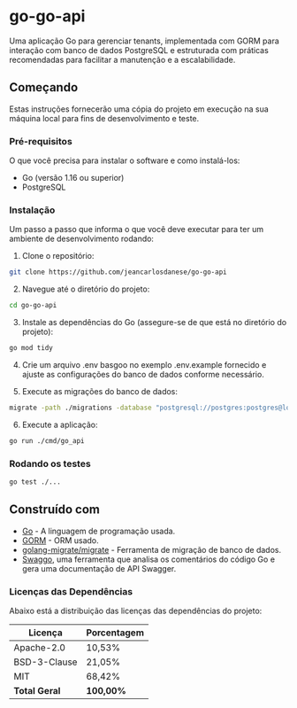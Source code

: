 # go-go-api

Uma aplicação Go para gerenciar tenants, implementada com GORM para interação com banco de dados PostgreSQL e estruturada com práticas recomendadas para facilitar a manutenção e a escalabilidade.

## Começando

Estas instruções fornecerão uma cópia do projeto em execução na sua máquina local para fins de desenvolvimento e teste.

### Pré-requisitos

O que você precisa para instalar o software e como instalá-los:

- Go (versão 1.16 ou superior)
- PostgreSQL

### Instalação

Um passo a passo que informa o que você deve executar para ter um ambiente de desenvolvimento rodando:

1. Clone o repositório:

```bash
git clone https://github.com/jeancarlosdanese/go-go-api
```

2. Navegue até o diretório do projeto:

```bash
cd go-go-api
```

3. Instale as dependências do Go (assegure-se de que está no diretório do projeto):

```bash
go mod tidy
```

4. Crie um arquivo .env basgoo no exemplo .env.example fornecido e ajuste as configurações do banco de dados conforme necessário.

5. Execute as migrações do banco de dados:

```bash
migrate -path ./migrations -database "postgresql://postgres:postgres@localhost:5432/go_go_api?sslmode=disable" up
```

6. Execute a aplicação:

```bash
go run ./cmd/go_api
```

### Rodando os testes

```bash
go test ./...
```

## Construído com

- [Go](https://golang.org/) - A linguagem de programação usada.
- [GORM](https://gorm.io/) - ORM usado.
- [golang-migrate/migrate](https://github.com/golang-migrate/migrate) - Ferramenta de migração de banco de dados.
- [Swaggo](https://github.com/swaggo/swag), uma ferramenta que analisa os comentários do código Go e gera uma documentação de API Swagger.

### Licenças das Dependências

Abaixo está a distribuição das licenças das dependências do projeto:

| Licença        | Porcentagem |
|----------------|-------------|
| Apache-2.0     | 10,53%      |
| BSD-3-Clause   | 21,05%      |
| MIT            | 68,42%      |
| **Total Geral**| **100,00%** |
